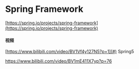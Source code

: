 # Spring Framework

[https://spring.io/projects/spring-framework](https://spring.io/projects/spring-framework)

#### 视频

[https://www.bilibili.com/video/BV1Vf4y127N5?p=1](#) Spring5

https://www.bilibili.com/video/BV1mE411X7yp?p=76

